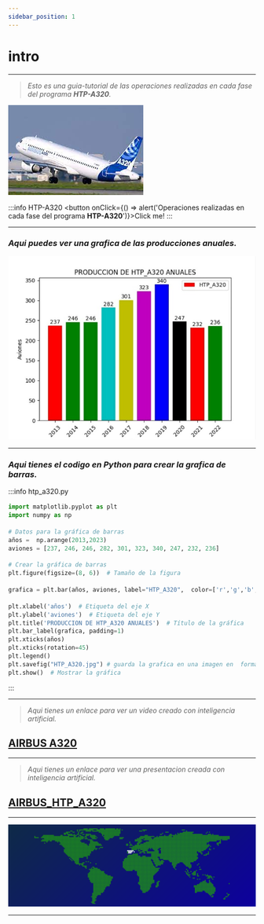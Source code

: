 ```yaml
---
sidebar_position: 1
---
```


# intro

---

> _Esto es una guia-tutorial de las operaciones realizadas en cada fase del programa **HTP-A320**._

![A320](../../static/ima_A320/A320.jpg "A320 Despegando.")

:::info HTP-A320
<button onClick={() => alert('Operaciones realizadas en cada fase del programa **HTP-A320**')}>Click me!</button>
:::

---

### _Aqui puedes ver una grafica de las producciones anuales._

![HTP_A320](../../static/ima_A320/Grafica-A320.jpg "HTP_A320")

---

###  _Aqui tienes el codigo en Python para crear la grafica de barras._

:::info htp_a320.py

```python
import matplotlib.pyplot as plt
import numpy as np

# Datos para la gráfica de barras
años =  np.arange(2013,2023)
aviones = [237, 246, 246, 282, 301, 323, 340, 247, 232, 236]

# Crear la gráfica de barras
plt.figure(figsize=(8, 6))  # Tamaño de la figura

grafica = plt.bar(años, aviones, label="HTP_A320",  color=['r','g','b','c','y','k'])  # Crear la gráfica de barras

plt.xlabel('años')  # Etiqueta del eje X
plt.ylabel('aviones')  # Etiqueta del eje Y
plt.title('PRODUCCION DE HTP_A320 ANUALES')  # Título de la gráfica
plt.bar_label(grafica, padding=1)
plt.xticks(años)
plt.xticks(rotation=45)
plt.legend()
plt.savefig("HTP_A320.jpg") # guarda la grafica en una imagen en  formato .jpg
plt.show()  # Mostrar la gráfica

```

:::

---

> _Aqui tienes un enlace para ver un video creado con inteligencia artificial._

## [AIRBUS A320](../../static/videos/htp-a320.mp4)

---

> _Aqui tienes un enlace para ver una presentacion creada con inteligencia artificial._

## [AIRBUS_HTP_A320](https://tome.app/juan-b71/la-linea-de-produccion-del-htpa320-de-airbus-en-cadiz-una-maravilla-de-la-ingenieria-aeronautica-cljkrm5qm0jnvo73blf3oj2n7)

---

![World1](../../static/img-svg/World1.svg "World")

---
